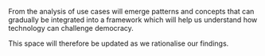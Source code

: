 From the analysis of use cases will emerge patterns and concepts that can gradually be integrated into a framework which will help us understand how technology can challenge democracy.

This space will therefore be updated as we rationalise our findings.
